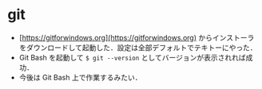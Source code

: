 # git

- [https://gitforwindows.org](https://gitforwindows.org)
	からインストーラをダウンロードして起動した．設定は全部デフォルトでテキトーにやった．
- Git Bash を起動して `$ git --version` としてバージョンが表示されれば成功．
- 今後は Git Bash 上で作業するみたい．

